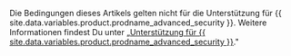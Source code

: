 Die Bedingungen dieses Artikels gelten nicht für die Unterstützung für {{ site.data.variables.product.prodname_advanced_security }}. Weitere Informationen findest Du unter „[Unterstützung für {{ site.data.variables.product.prodname_advanced_security }}](/enterprise/admin/enterprise-support/about-support-for-advanced-security)."
